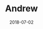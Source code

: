 ---
title: Andrew
date: 2018-07-02
description: Andrew 
thumb: /assets/images/pro-staff/andrew_s_1402.jpg
image: /assets/images/pro-staff/andrew_s_1402.jpg
angler-name: Andrew Sweissberger

# reel-type: spinning
# reel-series: 300 

# location: Someplace, United States
# fish: Shark
# fish-length: 49 in.
# fish-weight: 78 lbs.
---
